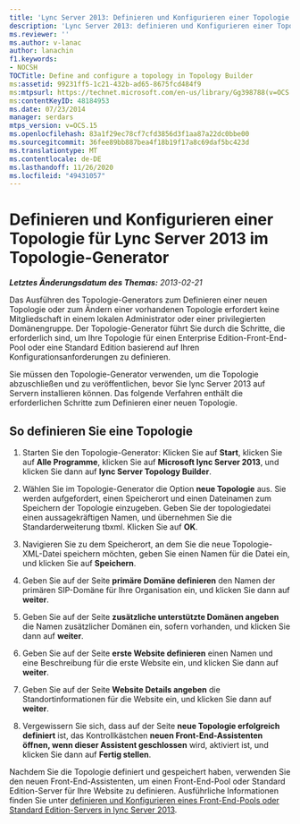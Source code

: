 ```yaml
---
title: 'Lync Server 2013: Definieren und Konfigurieren einer Topologie im Topologie-Generator'
description: 'Lync Server 2013: definieren und Konfigurieren einer Topologie im Topologie-Generator'
ms.reviewer: ''
ms.author: v-lanac
author: lanachin
f1.keywords:
- NOCSH
TOCTitle: Define and configure a topology in Topology Builder
ms:assetid: 99231ff5-1c21-432b-ad65-8675fcd484f9
ms:mtpsurl: https://technet.microsoft.com/en-us/library/Gg398788(v=OCS.15)
ms:contentKeyID: 48184953
ms.date: 07/23/2014
manager: serdars
mtps_version: v=OCS.15
ms.openlocfilehash: 83a1f29ec78cf7cfd3856d3f1aa87a22dc0bbe00
ms.sourcegitcommit: 36fee89bb887bea4f18b19f17a8c69daf5bc423d
ms.translationtype: MT
ms.contentlocale: de-DE
ms.lasthandoff: 11/26/2020
ms.locfileid: "49431057"
---
```

# <a name="define-and-configure-a-topology-in-topology-builder-for-lync-server-2013"></a>Definieren und Konfigurieren einer Topologie für Lync Server 2013 im Topologie-Generator

<div data-xmlns="http://www.w3.org/1999/xhtml">

<div class="topic" data-xmlns="http://www.w3.org/1999/xhtml" data-msxsl="urn:schemas-microsoft-com:xslt" data-cs="https://msdn.microsoft.com/">

<div data-asp="https://msdn2.microsoft.com/asp">



</div>

<div id="mainSection">

<div id="mainBody">

<span> </span>

_**Letztes Änderungsdatum des Themas:** 2013-02-21_

Das Ausführen des Topologie-Generators zum Definieren einer neuen Topologie oder zum Ändern einer vorhandenen Topologie erfordert keine Mitgliedschaft in einem lokalen Administrator oder einer privilegierten Domänengruppe. Der Topologie-Generator führt Sie durch die Schritte, die erforderlich sind, um Ihre Topologie für einen Enterprise Edition-Front-End-Pool oder eine Standard Edition basierend auf Ihren Konfigurationsanforderungen zu definieren.

Sie müssen den Topologie-Generator verwenden, um die Topologie abzuschließen und zu veröffentlichen, bevor Sie lync Server 2013 auf Servern installieren können. Das folgende Verfahren enthält die erforderlichen Schritte zum Definieren einer neuen Topologie.

<div>

## <a name="to-define-a-topology"></a>So definieren Sie eine Topologie

1.  Starten Sie den Topologie-Generator: Klicken Sie auf **Start**, klicken Sie auf **Alle Programme**, klicken Sie auf **Microsoft lync Server 2013**, und klicken Sie dann auf **lync Server Topology Builder**.

2.  Wählen Sie im Topologie-Generator die Option **neue Topologie** aus. Sie werden aufgefordert, einen Speicherort und einen Dateinamen zum Speichern der Topologie einzugeben. Geben Sie der topologiedatei einen aussagekräftigen Namen, und übernehmen Sie die Standarderweiterung tbxml. Klicken Sie auf **OK**.

3.  Navigieren Sie zu dem Speicherort, an dem Sie die neue Topologie-XML-Datei speichern möchten, geben Sie einen Namen für die Datei ein, und klicken Sie auf **Speichern**.

4.  Geben Sie auf der Seite **primäre Domäne definieren** den Namen der primären SIP-Domäne für Ihre Organisation ein, und klicken Sie dann auf **weiter**.

5.  Geben Sie auf der Seite **zusätzliche unterstützte Domänen angeben** die Namen zusätzlicher Domänen ein, sofern vorhanden, und klicken Sie dann auf **weiter**.

6.  Geben Sie auf der Seite **erste Website definieren** einen Namen und eine Beschreibung für die erste Website ein, und klicken Sie dann auf **weiter**.

7.  Geben Sie auf der Seite **Website Details angeben** die Standortinformationen für die Website ein, und klicken Sie dann auf **weiter**.

8.  Vergewissern Sie sich, dass auf der Seite **neue Topologie erfolgreich definiert** ist, das Kontrollkästchen **neuen Front-End-Assistenten öffnen, wenn dieser Assistent geschlossen** wird, aktiviert ist, und klicken Sie dann auf **Fertig stellen**.

Nachdem Sie die Topologie definiert und gespeichert haben, verwenden Sie den neuen Front-End-Assistenten, um einen Front-End-Pool oder Standard Edition-Server für Ihre Website zu definieren. Ausführliche Informationen finden Sie unter [definieren und Konfigurieren eines Front-End-Pools oder Standard Edition-Servers in lync Server 2013](lync-server-2013-define-and-configure-a-front-end-pool-or-standard-edition-server.md).

</div>

</div>

<span> </span>

</div>

</div>

</div>

